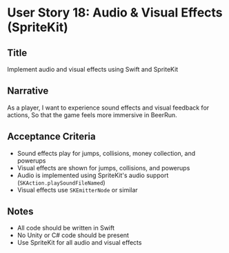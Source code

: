 # User Story 18: Audio & Visual Effects (SpriteKit)

## Title
Implement audio and visual effects using Swift and SpriteKit

## Narrative
As a player,
I want to experience sound effects and visual feedback for actions,
So that the game feels more immersive in BeerRun.

## Acceptance Criteria
- Sound effects play for jumps, collisions, money collection, and powerups
- Visual effects are shown for jumps, collisions, and powerups
- Audio is implemented using SpriteKit's audio support (`SKAction.playSoundFileNamed`)
- Visual effects use `SKEmitterNode` or similar

## Notes
- All code should be written in Swift
- No Unity or C# code should be present
- Use SpriteKit for all audio and visual effects